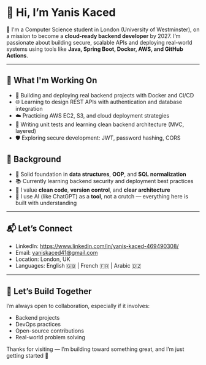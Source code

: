 # 👋 Hi, I’m Yanis Kaced

🎯 I'm a Computer Science student in London (University of Westminster), on a mission to become a **cloud-ready backend developer** by 2027. I’m passionate about building secure, scalable APIs and deploying real-world systems using tools like **Java, Spring Boot, Docker, AWS, and GitHub Actions**.

---

## 🚀 What I'm Working On

- 🔧 Building and deploying real backend projects with Docker and CI/CD
- 🌐 Learning to design REST APIs with authentication and database integration
- ☁️ Practicing AWS EC2, S3, and cloud deployment strategies
- 🧪 Writing unit tests and learning clean backend architecture (MVC, layered)
- 🛡️ Exploring secure development: JWT, password hashing, CORS


## 📖 Background

- 🧱 Solid foundation in **data structures**, **OOP**, and **SQL normalization**
- 📚 Currently learning backend security and deployment best practices
- 💬 I value **clean code**, **version control**, and **clear architecture**
- 🤖 I use AI (like ChatGPT) as a **tool**, not a crutch — everything here is built with understanding

---

## 📬 Let’s Connect

- LinkedIn: https://www.linkedin.com/in/yanis-kaced-469490308/
- Email: yaniskaced41@gmail.com
- Location: London, UK
- Languages: English 🇬🇧 | French 🇫🇷 | Arabic 🇩🇿

---

## 🤝 Let’s Build Together

I’m always open to collaboration, especially if it involves:
- Backend projects
- DevOps practices
- Open-source contributions
- Real-world problem solving

Thanks for visiting — I’m building toward something great, and I’m just getting started 🚀


